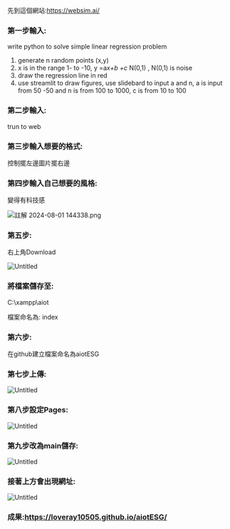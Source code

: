 先到這個網站:https://websim.ai/

### **第一步輸入:**

write python to solve simple linear regression problem

1. generate n random points (x,y)
2. x is in the range 1- to -10, y =a*x+b +c* N(0,1) , N(0,1) is noise
3. draw the regression line in red
4. use streamlit to draw figures, use slidebard to input a and n, a is input from 50 -50 and n is from 100 to 1000, c is from 10 to 100

### **第二步輸入:**

trun to web

### **第三步輸入想要的格式:**

控制擺左邊圖片擺右邊

### **第四步輸入自己想要的風格:**

變得有科技感

![註解 2024-08-01 144338.png](https://prod-files-secure.s3.us-west-2.amazonaws.com/317ca000-d51d-4f2f-94a0-ea6f9885d71f/9ea4f032-5b8b-4dc7-82c4-f931bdfdc11b/%E8%A8%BB%E8%A7%A3_2024-08-01_144338.png)

### **第五步:**

右上角Download

![Untitled](https://prod-files-secure.s3.us-west-2.amazonaws.com/317ca000-d51d-4f2f-94a0-ea6f9885d71f/dd43a146-913f-4d62-a6e4-88a4f09ab18e/Untitled.png)

### 將檔案儲存至:

C:\xampp\aiot

檔案命名為: index

### **第六步:**

在github建立檔案命名為aiotESG

### **第七步上傳:**

![Untitled](https://prod-files-secure.s3.us-west-2.amazonaws.com/317ca000-d51d-4f2f-94a0-ea6f9885d71f/0de458ec-b7af-4818-b429-67e481be94e0/Untitled.png)

### **第八步設定Pages:**

![Untitled](https://prod-files-secure.s3.us-west-2.amazonaws.com/317ca000-d51d-4f2f-94a0-ea6f9885d71f/5ab3c9c5-af87-4943-9cf1-bb7bdd000497/Untitled.png)

### **第九步改為main儲存:**

![Untitled](https://prod-files-secure.s3.us-west-2.amazonaws.com/317ca000-d51d-4f2f-94a0-ea6f9885d71f/1ce4c689-81c5-4dab-a0b5-a4de3aecd0fc/Untitled.png)

### 接著上方會出現網址:

![Untitled](https://prod-files-secure.s3.us-west-2.amazonaws.com/317ca000-d51d-4f2f-94a0-ea6f9885d71f/2a40d9b1-7479-4553-bc49-e04612c9de95/Untitled.png)

### 成果:https://loveray10505.github.io/aiotESG/
